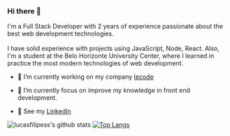 ### Hi there 👋

I'm a Full Stack Developer with 2 years of experience passionate about the best web development technologies.<br><br>
I have solid experience with projects using JavaScript, Node, React. Also, I'm a student at the Belo Horizonte University Center, where I learned in practice the most modern technologies of web development.<br>

- :telescope: I’m currently working on my company [lecode](https://lecode.dev/)<br>

- :seedling: I’m currently focus on improve my knowledge in front end development.<br>

- :busts_in_silhouette: See my [LinkedIn](https://www.linkedin.com/in/lucas-souza-95b867174/)<br>

![lucasfilipess's github stats](https://github-readme-stats.vercel.app/api?username=lucasfilipess&show_icons=true&theme=dark&count_private=true) [![Top Langs](https://github-readme-stats.vercel.app/api/top-langs/?username=lucasfilipess&layout=compact&theme=dark)](https://github.com/lucasfilipess/github-readme-stats)

